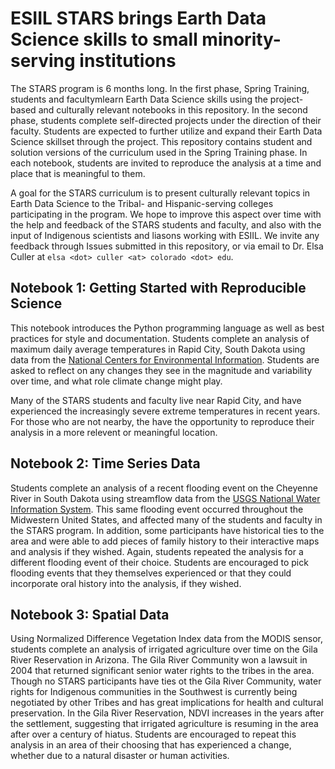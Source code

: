 # ESIIL STARS brings Earth Data Science skills to small minority-serving institutions

The STARS program is 6 months long. In the first phase, Spring Training, students and facultymlearn 
Earth Data Science skills using the project-based and culturally relevant notebooks in this repository.
In the second phase, students complete self-directed projects under the direction of their faculty.
Students are expected to further utilize and expand their Earth Data Science skillset through the project.
This repository contains student and solution versions of the curriculum used in the Spring Training phase.
In each notebook, students are invited to reproduce the analysis at a time and place that is meaningful
to them.

A goal for the STARS curriculum is to present culturally relevant topics in Earth Data Science to the
Tribal- and Hispanic-serving colleges participating in the program. We hope to improve this aspect
over time with the help and feedback of the STARS students and faculty, and also with the input
of Indigenous scientists and liasons working with ESIIL. We invite any feedback through Issues
submitted in this repository, or via email to Dr. Elsa Culler at `elsa <dot> culler <at> colorado <dot> edu`.

## Notebook 1: Getting Started with Reproducible Science

This notebook introduces the Python programming language as well as best practices for style and documentation.
Students complete an analysis of maximum daily average temperatures in Rapid City, South Dakota using
data from the [National Centers for Environmental Information](https://www.ncei.noaa.gov/access/monitoring/climate-at-a-glance/).
Students are asked to reflect on any changes they see in the magnitude and variability over time, and 
what role climate change might play.

Many of the STARS students and faculty live near Rapid City, and have experienced the increasingly severe
extreme temperatures in recent years. For those who are not nearby, the have the opportunity to reproduce 
their analysis in a more relevent or meaningful location.

## Notebook 2: Time Series Data

Students complete an analysis of a recent flooding event on the Cheyenne River in South Dakota
using streamflow data from the [USGS National Water Information System](https://waterdata.usgs.gov/nwis?). This
same flooding event occurred throughout the Midwestern United States, and affected many of the students 
and faculty in the STARS program. In addition, some participants have historical ties to the area and
were able to add pieces of family history to their interactive maps and analysis if they wished.
Again, students repeated the analysis for a different flooding event of their choice. Students are
encouraged to pick flooding events that they themselves experienced or that they could incorporate oral
history into the analysis, if they wished.

## Notebook 3: Spatial Data

Using Normalized Difference Vegetation Index data from the MODIS sensor, students complete an analysis
of irrigated agriculture over time on the Gila River Reservation in Arizona. The Gila River Community
won a lawsuit in 2004 that returned significant senior water rights to the tribes in the area. Though
no STARS participants have ties ot the Gila River Community, water rights for Indigenous communities
in the Southwest is currently being negotiated by other Tribes and has great implications for health 
and cultural preservation. In the Gila River Reservation, NDVI increases in the years after the settlement,
suggesting that irrigated agriculture is resuming in the area after over a century of hiatus.
Students are encouraged to repeat this analysis in an area of their choosing that has experienced
a change, whether due to a natural disaster or human activities.
